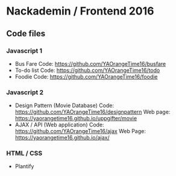 # Nackademin / Frontend 2016
## Code files

### Javascript 1
* Bus Fare
Code: https://github.com/YAOrangeTime16/busfare
* To-do list
Code: https://github.com/YAOrangeTime16/todo
* Foodie
Code: https://github.com/YAOrangeTime16/foodie

### Javascript 2
* Design Pattern (Movie Database)
Code: https://github.com/YAOrangeTime16/designpattern
Web page: https://yaorangetime16.github.io/uppgifter/movie
* AJAX / API (Web application)
Code: https://github.com/YAOrangeTime16/ajax
Web Page: https://yaorangetime16.github.io/ajax/
### HTML / CSS
* Plantify